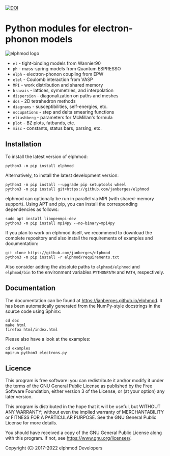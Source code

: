 [![DOI](https://zenodo.org/badge/330427606.svg)](https://zenodo.org/badge/latestdoi/330427606)

# Python modules for electron-phonon models

![elphmod logo](https://raw.githubusercontent.com/janberges/elphmod/master/logo/logo.svg)

* `el` - tight-binding models from Wannier90
* `ph` - mass-spring models from Quantum ESPRESSO
* `elph` - electron-phonon coupling from EPW
* `elel` - Coulomb interaction from VASP
* `MPI` - work distribution and shared memory
* `bravais` - lattices, symmetries, and interpolation
* `dispersion` - diagonalization on paths and meshes
* `dos` - 2D tetrahedron methods
* `diagrams` - susceptibilities, self-energies, etc.
* `occupations` - step and delta smearing functions
* `eliashberg` - parameters for McMillan's formula
* `plot` - BZ plots, fatbands, etc.
* `misc` - constants, status bars, parsing, etc.

## Installation

To install the latest version of elphmod:

    python3 -m pip install elphmod

Alternatively, to install the latest development version:

    python3 -m pip install --upgrade pip setuptools wheel
    python3 -m pip install git+https://github.com/janberges/elphmod

elphmod can optionally be run in parallel via MPI (with shared-memory support).
Using APT and pip, you can install the corresponding dependencies as follows:

    sudo apt install libopenmpi-dev
    python3 -m pip install mpi4py --no-binary=mpi4py

If you plan to work on elphmod itself, we recommend to download the complete
repository and also install the requirements of examples and documentation:

    git clone https://github.com/janberges/elphmod
    python3 -m pip install -r elphmod/requirements.txt

Also consider adding the absolute paths to `elphmod/elphmod` and `elphmod/bin`
to the environment variables `PYTHONPATH` and `PATH`, respectively.

## Documentation

The documentation can be found at <https://janberges.github.io/elphmod>. It has
been automatically generated from the NumPy-style docstrings in the source code
using Sphinx:

    cd doc
    make html
    firefox html/index.html

Please also have a look at the examples:

    cd examples
    mpirun python3 electrons.py

## Licence

This program is free software: you can redistribute it and/or modify it under
the terms of the GNU General Public License as published by the Free Software
Foundation, either version 3 of the License, or (at your option) any later
version.

This program is distributed in the hope that it will be useful, but WITHOUT ANY
WARRANTY; without even the implied warranty of MERCHANTABILITY or FITNESS FOR A
PARTICULAR PURPOSE. See the GNU General Public License for more details.

You should have received a copy of the GNU General Public License along with
this program. If not, see <https://www.gnu.org/licenses/>.

Copyright (C) 2017-2022 elphmod Developers
